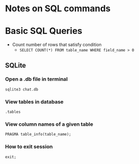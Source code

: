 # Notes on SQL commands

# Basic SQL Queries

* Count number of rows that satisfy condition
    - `SELECT COUNT(*) FROM table_name WHERE field_name > 0`


## SQLite

### Open a .db file in terminal
`sqlite3 chat.db`

### View tables in database
`.tables`

### View column names of a given table
`PRAGMA table_info(table_name);`

### How to exit session
`exit;`